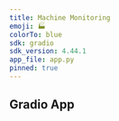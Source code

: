 ```yaml
---
title: Machine Monitoring
emoji: 🏭
colorTo: blue
sdk: gradio
sdk_version: 4.44.1
app_file: app.py
pinned: true
---
```


## Gradio App
